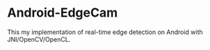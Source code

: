 # Android-EdgeCam
This my implementation of real-time edge detection on Android with JNI/OpenCV/OpenCL.
